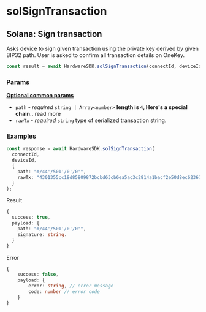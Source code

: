 # solSignTransaction

## Solana: Sign transaction

Asks device to sign given transaction using the private key derived by given BIP32 path. User is asked to confirm all transaction details on OneKey.

```typescript
const result = await HardwareSDK.solSignTransaction(connectId, deviceId, params);
```

### Params

[**Optional common params**](../common-params.md)

* `path` - _required_ `string | Array<number>` **length is `4`, Here's a special chain.**. read more
* `rawTx` - _required_ `string` type of serialized transaction string.

### Examples

```typescript
const response = await HardwareSDK.solSignTransaction(
  connectId,
  deviceId,
  {
    path: "m/44'/501'/0'/0'",
    rawTx: "4301355cc18d85809872bcbd63cb6ea5ac3c2814a1bacf2e50d8ec62367211917b79ecd1f1a98fa0d793d7cb92ebd9a479dc6aba0ae8570253aa87c0da32db5ed2bd401f3bbee52c2bc55761fd8486fae2e28f46499282f4267b8b90fc8c1cc97bb659b6cc927f2ec1701ef2928ddb84759ba5c557f549db"
  }
);
```

Result

```typescript
{
  success: true,
  payload: {
    path: "m/44'/501'/0'/0'",
    signature: string.
  }
}
```

Error

```typescript
{
    success: false,
    payload: {
        error: string, // error message
        code: number // error code
    }
}
```
